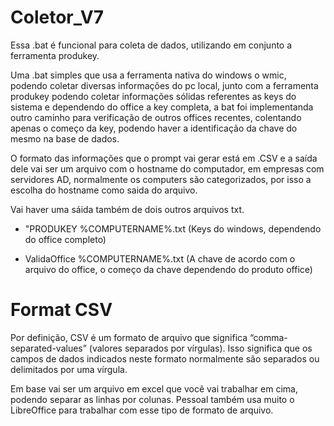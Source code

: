 # **Coletor_V7**

Essa .bat é funcional para coleta de dados, utilizando em conjunto a ferramenta produkey.

Uma .bat simples que usa a ferramenta nativa do windows o wmic, podendo coletar diversas informações do pc local, junto com a ferramenta produkey podendo coletar informações sólidas referentes as keys do sistema e dependendo do office a key completa, a bat foi implementanda outro caminho para verificação de outros offices recentes, colentando apenas o começo da key, podendo haver a identificação da chave do mesmo na base de dados.


O formato das informações que o prompt vai gerar está em .CSV e a saída dele vai ser um arquivo com o hostname do computador, em empresas com servidores AD, normalmente os computers são categorizados, por isso a escolha do hostname como saida do arquivo.

Vai haver uma sáida também de dois outros arquivos txt.

- "PRODUKEY %COMPUTERNAME%.txt (Keys do windows, dependendo do office completo)


- ValidaOffice %COMPUTERNAME%.txt (A chave de acordo com o arquivo do office, o começo da  chave dependendo do produto office)


# Format CSV

Por definição, CSV é um formato de arquivo que significa “comma-separated-values” (valores separados por vírgulas). Isso significa que os campos de dados indicados neste formato normalmente são separados ou delimitados por uma vírgula.

Em base vai ser um arquivo em excel que você vai trabalhar em cima, podendo separar as linhas por colunas.
Pessoal também usa muito o LibreOffice para trabalhar com esse tipo de formato de arquivo.



